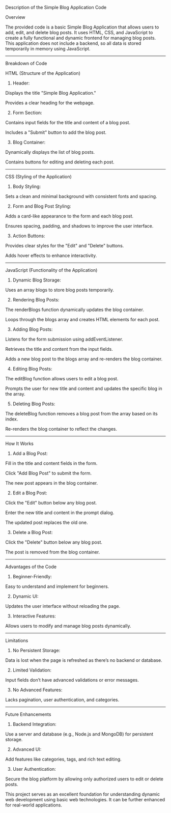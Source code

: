 Description of the Simple Blog Application Code

Overview

The provided code is a basic Simple Blog Application that allows users to add, edit, and delete blog posts. It uses HTML, CSS, and JavaScript to create a fully functional and dynamic frontend for managing blog posts. This application does not include a backend, so all data is stored temporarily in memory using JavaScript.


---

Breakdown of Code

HTML (Structure of the Application)

1. Header:

Displays the title "Simple Blog Application."

Provides a clear heading for the webpage.



2. Form Section:

Contains input fields for the title and content of a blog post.

Includes a "Submit" button to add the blog post.



3. Blog Container:

Dynamically displays the list of blog posts.

Contains buttons for editing and deleting each post.





---

CSS (Styling of the Application)

1. Body Styling:

Sets a clean and minimal background with consistent fonts and spacing.



2. Form and Blog Post Styling:

Adds a card-like appearance to the form and each blog post.

Ensures spacing, padding, and shadows to improve the user interface.



3. Action Buttons:

Provides clear styles for the "Edit" and "Delete" buttons.

Adds hover effects to enhance interactivity.





---

JavaScript (Functionality of the Application)

1. Dynamic Blog Storage:

Uses an array blogs to store blog posts temporarily.



2. Rendering Blog Posts:

The renderBlogs function dynamically updates the blog container.

Loops through the blogs array and creates HTML elements for each post.



3. Adding Blog Posts:

Listens for the form submission using addEventListener.

Retrieves the title and content from the input fields.

Adds a new blog post to the blogs array and re-renders the blog container.



4. Editing Blog Posts:

The editBlog function allows users to edit a blog post.

Prompts the user for new title and content and updates the specific blog in the array.



5. Deleting Blog Posts:

The deleteBlog function removes a blog post from the array based on its index.

Re-renders the blog container to reflect the changes.





---

How It Works

1. Add a Blog Post:

Fill in the title and content fields in the form.

Click "Add Blog Post" to submit the form.

The new post appears in the blog container.



2. Edit a Blog Post:

Click the "Edit" button below any blog post.

Enter the new title and content in the prompt dialog.

The updated post replaces the old one.



3. Delete a Blog Post:

Click the "Delete" button below any blog post.

The post is removed from the blog container.





---

Advantages of the Code

1. Beginner-Friendly:

Easy to understand and implement for beginners.



2. Dynamic UI:

Updates the user interface without reloading the page.



3. Interactive Features:

Allows users to modify and manage blog posts dynamically.





---

Limitations

1. No Persistent Storage:

Data is lost when the page is refreshed as there’s no backend or database.



2. Limited Validation:

Input fields don’t have advanced validations or error messages.



3. No Advanced Features:

Lacks pagination, user authentication, and categories.





---

Future Enhancements

1. Backend Integration:

Use a server and database (e.g., Node.js and MongoDB) for persistent storage.



2. Advanced UI:

Add features like categories, tags, and rich text editing.



3. User Authentication:

Secure the blog platform by allowing only authorized users to edit or delete posts.




This project serves as an excellent foundation for understanding dynamic web development using basic web technologies. It can be further enhanced for real-world applications.
